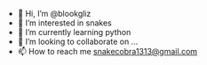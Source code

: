 - 👋 Hi, I’m @blookgliz
- 👀 I’m interested in snakes
- 🌱 I’m currently learning python
- 💞️ I’m looking to collaborate on ...
- 📫 How to reach me snakecobra1313@gmail.com

<!---
blookgliz/blookgliz is a ✨ special ✨ repository because its `README.md` (this file) appears on your GitHub profile.
You can click the Preview link to take a look at your changes.
--->
